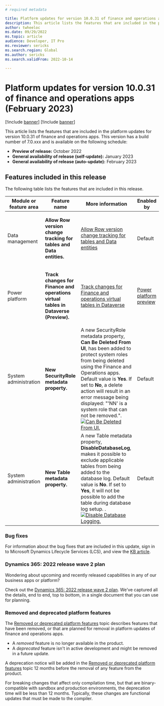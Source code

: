 ```yaml
---
# required metadata

title: Platform updates for version 10.0.31 of finance and operations apps (February 2023)
description: This article lists the features that are included in the platform updates for version 10.0.31 of finance and operations apps.
author: twheeloc
ms.date: 09/29/2022
ms.topic: article
audience: Developer, IT Pro
ms.reviewer: sericks
ms.search.region: Global
ms.author: sericks
ms.search.validFrom: 2022-10-14

---
```

# Platform updates for version 10.0.31 of finance and operations apps (February 2023)

[!include [banner](../includes/banner.md)]
[!include [banner](../includes/preview-banner.md)]

This article lists the features that are included in the platform updates for version 10.0.31 of finance and operations apps. This version has a build number of 7.0.xxx and is available on the following schedule:

- **Preview of release:** October 2022
- **General availability of release (self-update):** January 2023
- **General availability of release (auto-update):** February 2023

## Features included in this release

The following table lists the features that are included in this release.

| Module or feature area | Feature name | More information | Enabled by |
|---|---|---|---|
|  Data management | <p>**Allow Row version change tracking for tables and Data entities.**</p>  | [Allow Row version change tracking for tables and Data entities](../data-entilimits.md) | Default  |
|  Power platform | <p>**Track changes for Finance and operations virtual tables in Dataverse (Preview).**</p>  | [Track changes for Finance and operations virtual tables in Dataverse](../dev-itpro/power-platform/track-changes-fin-ops-virtual-table.md) | [Power platform preview](https://learn.microsoft.com/en-us/power-platform/admin/what-are-preview-features-how-do-i-enable-them)  |
|  System administration | <p>**New SecurityRole metadata property.**</p>  | A new SecurityRole metadata property, **Can Be Deleted From UI**, has been added to protect system roles from being deleted using the Finance and Operations apps. Default value is **Yes**. If set to **No**, a delete action will result in an error message being displayed: "'NN' is a system role that can not be removed.". [![Can Be Deleted From UI.](./devitpro/media/CanBeDeletedFromUI.jpg)](./dev-itpro/media/CanBeDeletedFromUI.jpg) |  Default |  
|  System administration | <p>**New Table metadata property.**</p>  | A new Table metadata property, **DisableDatabaseLog**, makes it possible to exclude applicable tables from being added to the database log. Default value is **No**. If set to **Yes**, it will not be possible to add the table during database log setup. . [![Disable Database Logging.](./dev-itpro/media/DisableDatabaseLogging.jpg)](./dev-itpro/media/DisableDatabaseLogging.jpg) | Default | 

### Bug fixes

For information about the bug fixes that are included in this update, sign in to Microsoft Dynamics Lifecycle Services (LCS), and view the [KB article](https://fix.lcs.dynamics.com/Issue/Details?bugId=xxxx).

### Dynamics 365: 2022 release wave 2 plan

Wondering about upcoming and recently released capabilities in any of our business apps or platform?

Check out the [Dynamics 365: 2022 release wave 2 plan](/dynamics365-release-plan/2022wave2/). We've captured all the details, end to end, top to bottom, in a single document that you can use for planning.

### Removed and deprecated platform features

The [Removed or deprecated platform features](removed-deprecated-features-platform-updates.md) topic describes features that have been removed, or that are planned for removal in platform updates of finance and operations apps.

- A *removed* feature is no longer available in the product.
- A *deprecated* feature isn't in active development and might be removed in a future update.

A deprecation notice will be added in the [Removed or deprecated platform features](removed-deprecated-features-platform-updates.md) topic 12 months before the removal of any feature from the product.

For breaking changes that affect only compilation time, but that are binary-compatible with sandbox and production environments, the deprecation time will be less than 12 months. Typically, these changes are functional updates that must be made to the compiler.
